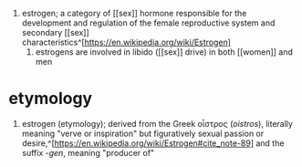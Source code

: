 1. estrogen; a category of [[sex]] hormone responsible for the development and regulation of the female reproductive system and secondary [[sex]] characteristics^[https://en.wikipedia.org/wiki/Estrogen]
	1. estrogens are involved in libido ([[sex]] drive) in both [[women]] and men

# etymology
1. estrogen (etymology); derived from the Greek οἶστρος (_oistros_), literally meaning "verve or inspiration" but figuratively sexual passion or desire,^[https://en.wikipedia.org/wiki/Estrogen#cite_note-89] and the suffix *-gen*, meaning "producer of"